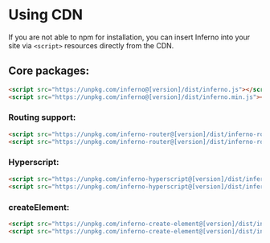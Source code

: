 # Using CDN

If you are not able to npm for installation, you can insert Inferno into your site via `<script>` resources directly from the CDN.

## Core packages:

```html
<script src="https://unpkg.com/inferno@[version]/dist/inferno.js"></script>
<script src="https://unpkg.com/inferno@[version]/dist/inferno.min.js"></script>
```

### Routing support:

```html
<script src="https://unpkg.com/inferno-router@[version]/dist/inferno-router.js"></script>
<script src="https://unpkg.com/inferno-router@[version]/dist/inferno-router.min.js"></script>
```

### Hyperscript:

```html
<script src="https://unpkg.com/inferno-hyperscript@[version]/dist/inferno-hyperscript.js"></script>
<script src="https://unpkg.com/inferno-hyperscript@[version]/dist/inferno-hyperscript.min.js"></script>
```

### createElement:

```html
<script src="https://unpkg.com/inferno-create-element@[version]/dist/inferno-create-element.js"></script>
<script src="https://unpkg.com/inferno-create-element@[version]/dist/inferno-create-element.min.js"></script>
```
